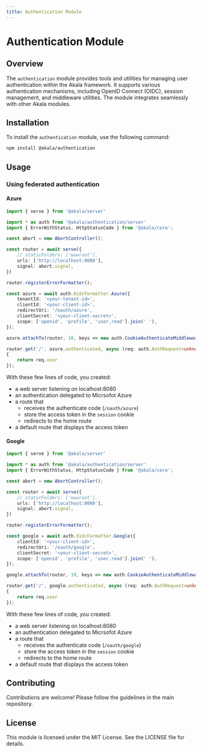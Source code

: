 ```yaml
---
title: Authentication Module
---
```

# Authentication Module

## Overview
The `authentication` module provides tools and utilities for managing user authentication within the Akala framework. It supports various authentication mechanisms, including OpenID Connect (OIDC), session management, and middleware utilities. The module integrates seamlessly with other Akala modules.

## Installation
To install the `authentication` module, use the following command:

```bash
npm install @akala/authentication
```

## Usage

### Using federated authentication

#### Azure
```typescript
import { serve } from '@akala/server'

import * as auth from '@akala/authentication/server'
import { ErrorWithStatus, HttpStatusCode } from '@akala/core';

const abort = new AbortController();

const router = await serve({
    // staticFolders: ['wwwroot'],
    urls: ['http://localhost:8080'],
    signal: abort.signal,
})

router.registerErrorFormatter();

const azure = await auth.OidcFormatter.Azure({
    tenantId: '<your-tenant-id>',
    clientId: '<your-client-id>',
    redirectUri: '/oauth/azure',
    clientSecret: '<your-client-secret>',
    scope: ['openid', 'profile', 'user.read'].join(' '),
});

azure.attachTo(router, 10, keys => new auth.CookieAuthenticateMiddleware('session', new auth.StringSerializer(), { path: '/', HttpOnly: true, SameSite: 'Strict' }))

router.get('/', azure.authenticated, async (req: auth.AuthRequest<unknown>, res) =>
{
    return req.user
});
```

With these few lines of code, you created:
- a web server listening on localhost:8080
- an authentication delegated to Micrsofot Azure
- a route that 
    - receives the authenticate code (`/oauth/azure`)
    - store the access token in the `session` cookie
    - redirects to the home route
- a default route that displays the access token 

#### Google
```typescript
import { serve } from '@akala/server'

import * as auth from '@akala/authentication/server'
import { ErrorWithStatus, HttpStatusCode } from '@akala/core';

const abort = new AbortController();

const router = await serve({
    // staticFolders: ['wwwroot'],
    urls: ['http://localhost:8080'],
    signal: abort.signal,
})

router.registerErrorFormatter();

const google = await auth.OidcFormatter.Google({
    clientId: '<your-client-id>',
    redirectUri: '/oauth/google',
    clientSecret: '<your-client-secret>',
    scope: ['openid', 'profile', 'user.read'].join(' '),
});

google.attachTo(router, 10, keys => new auth.CookieAuthenticateMiddleware('session', new auth.StringSerializer(), { path: '/', HttpOnly: true, SameSite: 'Strict' }))

router.get('/', google.authenticated, async (req: auth.AuthRequest<unknown>, res) =>
{
    return req.user
});
```

With these few lines of code, you created:
- a web server listening on localhost:8080
- an authentication delegated to Micrsofot Azure
- a route that 
    - receives the authenticate code (`/oauth/google`)
    - store the access token in the `session` cookie
    - redirects to the home route
- a default route that displays the access token 

## Contributing
Contributions are welcome! Please follow the guidelines in the main repository.

## License
This module is licensed under the MIT License. See the LICENSE file for details.
